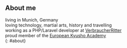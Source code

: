 ## About me

living in Munich, Germany  
loving technology, martial arts, history and travelling  
working as a PHP/Laravel developer at [VerbraucherRitter](https://www.verbraucherritter.de)  
proud member of the [European Kyusho Academy](http://www.kyusho-academy.com/kyusho/kyusho_eka_eng.html)  
{: #about}
